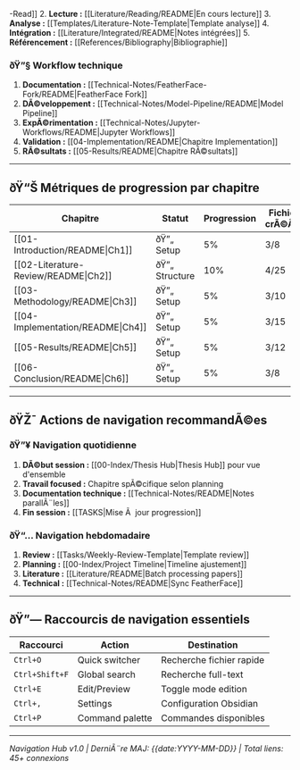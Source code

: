 -Read]]
2. **Lecture :** [[Literature/Reading/README|En cours lecture]]
3. **Analyse :** [[Templates/Literature-Note-Template|Template analyse]]
4. **Intégration :** [[Literature/Integrated/README|Notes intégrées]]
5. **Référencement :** [[References/Bibliography|Bibliographie]]

### ðŸ”§ Workflow technique
1. **Documentation :** [[Technical-Notes/FeatherFace-Fork/README|FeatherFace Fork]]
2. **DÃ©veloppement :** [[Technical-Notes/Model-Pipeline/README|Model Pipeline]]
3. **ExpÃ©rimentation :** [[Technical-Notes/Jupyter-Workflows/README|Jupyter Workflows]]
4. **Validation :** [[04-Implementation/README|Chapitre Implementation]]
5. **RÃ©sultats :** [[05-Results/README|Chapitre RÃ©sultats]]

---

## ðŸ“Š Métriques de progression par chapitre

| Chapitre                             | Statut         | Progression | Fichiers crÃ©Ã©s | Connexions |
| ------------------------------------ | -------------- | ----------- | ---------------- | ---------- |
| [[01-Introduction/README\|Ch1]]      | ðŸ”„ Setup     | 5%          | 3/8              | 4 liens    |
| [[02-Literature-Review/README\|Ch2]] | ðŸ”„ Structure | 10%         | 4/25             | 8 liens    |
| [[03-Methodology/README\|Ch3]]       | ðŸ”„ Setup     | 5%          | 3/10             | 6 liens    |
| [[04-Implementation/README\|Ch4]]    | ðŸ”„ Setup     | 5%          | 3/15             | 7 liens    |
| [[05-Results/README\|Ch5]]           | ðŸ”„ Setup     | 5%          | 3/12             | 5 liens    |
| [[06-Conclusion/README\|Ch6]]        | ðŸ”„ Setup     | 5%          | 3/8              | 3 liens    |

---

## ðŸŽ¯ Actions de navigation recommandÃ©es

### ðŸ”¥ Navigation quotidienne
1. **DÃ©but session :** [[00-Index/Thesis Hub|Thesis Hub]] pour vue d'ensemble
2. **Travail focused :** Chapitre spÃ©cifique selon planning
3. **Documentation technique :** [[Technical-Notes/README|Notes parallÃ¨les]]
4. **Fin session :** [[TASKS|Mise Ã  jour progression]]

### ðŸ“… Navigation hebdomadaire
1. **Review :** [[Tasks/Weekly-Review-Template|Template review]]
2. **Planning :** [[00-Index/Project Timeline|Timeline ajustement]]
3. **Literature :** [[Literature/README|Batch processing papers]]
4. **Technical :** [[Technical-Notes/README|Sync FeatherFace]]

---

## ðŸ”— Raccourcis de navigation essentiels

| Raccourci      | Action          | Destination              |
| -------------- | --------------- | ------------------------ |
| `Ctrl+O`       | Quick switcher  | Recherche fichier rapide |
| `Ctrl+Shift+F` | Global search   | Recherche full-text      |
| `Ctrl+E`       | Edit/Preview    | Toggle mode edition      |
| `Ctrl+,`       | Settings        | Configuration Obsidian   |
| `Ctrl+P`       | Command palette | Commandes disponibles    |

---

*Navigation Hub v1.0 | DerniÃ¨re MAJ: {{date:YYYY-MM-DD}} | Total liens: 45+ connexions*
